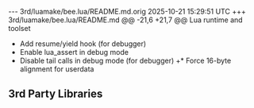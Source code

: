 --- 3rd/luamake/bee.lua/README.md.orig	2025-10-21 15:29:51 UTC
+++ 3rd/luamake/bee.lua/README.md
@@ -21,6 +21,7 @@ Lua runtime and toolset
 * Add resume/yield hook (for debugger)
 * Enable lua_assert in debug mode
 * Disable tail calls in debug mode (for debugger)
+* Force 16-byte alignment for userdata
 
 ## 3rd Party Libraries
 
